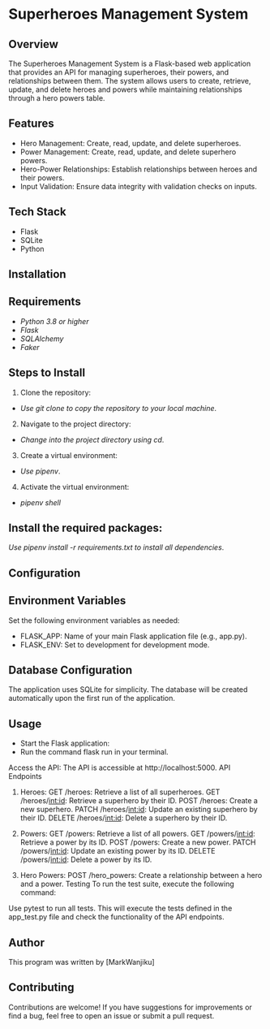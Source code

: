 # Superheroes Management System
## Overview
The Superheroes Management System is a Flask-based web application that provides an API for managing superheroes, their powers, and relationships between them. The system allows users to create, retrieve, update, and delete heroes and powers while maintaining relationships through a hero powers table.

## Features
- Hero Management: Create, read, update, and delete superheroes.
- Power Management: Create, read, update, and delete superhero powers.
- Hero-Power Relationships: Establish relationships between heroes and their powers.
- Input Validation: Ensure data integrity with validation checks on inputs.

## Tech Stack
- Flask 
- SQLite
- Python

## Installation
## Requirements
- *Python 3.8 or higher*
- *Flask*
- *SQLAlchemy*
- *Faker*

## Steps to Install
1. Clone the repository:
- *Use git clone to copy the repository to your local machine*.
2. Navigate to the project directory:
- *Change into the project directory using cd*.
3. Create a virtual environment:
- *Use pipenv*.
4. Activate the virtual environment:
- *pipenv shell*

## Install the required packages:
*Use pipenv install -r requirements.txt to install all dependencies*.
## Configuration
## Environment Variables
Set the following environment variables as needed:
- FLASK_APP: Name of your main Flask application file (e.g., app.py).
- FLASK_ENV: Set to development for development mode.
## Database Configuration
The application uses SQLite for simplicity. The database will be created automatically upon the first run of the application.
## Usage
- Start the Flask application:
- Run the command flask run in your terminal.

Access the API:
The API is accessible at http://localhost:5000.
API Endpoints
1. Heroes:
GET /heroes: Retrieve a list of all superheroes.
GET /heroes/<int:id>: Retrieve a superhero by their ID.
POST /heroes: Create a new superhero.
PATCH /heroes/<int:id>: Update an existing superhero by their ID.
DELETE /heroes/<int:id>: Delete a superhero by their ID.

2. Powers:
GET /powers: Retrieve a list of all powers.
GET /powers/<int:id>: Retrieve a power by its ID.
POST /powers: Create a new power.
PATCH /powers/<int:id>: Update an existing power by its ID.
DELETE /powers/<int:id>: Delete a power by its ID.

3. Hero Powers:
POST /hero_powers: Create a relationship between a hero and a power.
Testing
To run the test suite, execute the following command:

Use pytest to run all tests. This will execute the tests defined in the app_test.py file and check the functionality of the API endpoints.
## Author
This program was written by [MarkWanjiku]
## Contributing
Contributions are welcome! If you have suggestions for improvements or find a bug, feel free to open an issue or submit a pull request.